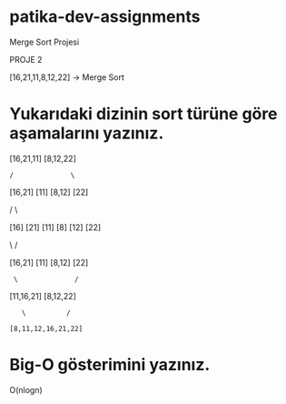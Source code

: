 # patika-dev-assignments

Merge Sort Projesi

PROJE 2

[16,21,11,8,12,22] -> Merge Sort

# Yukarıdaki dizinin sort türüne göre aşamalarını yazınız.

[16,21,11]    [8,12,22]

    /              \    

[16,21] [11]     [8,12] [22]

   /                 \ 

[16] [21] [11]       [8] [12] [22]

   \                  /

[16,21] [11]        [8,12] [22]

     \              /

 [11,16,21]       [8,12,22]

       \          /
       
    [8,11,12,16,21,22]

# Big-O gösterimini yazınız. 

O(nlogn)